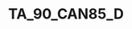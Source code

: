 ---
title: TA_90_CAN85_D
description: Preview of data (note that colours used may not well represent the data)
logo: /jkan/_organizations/TA_90_CAN85_D.png
---
